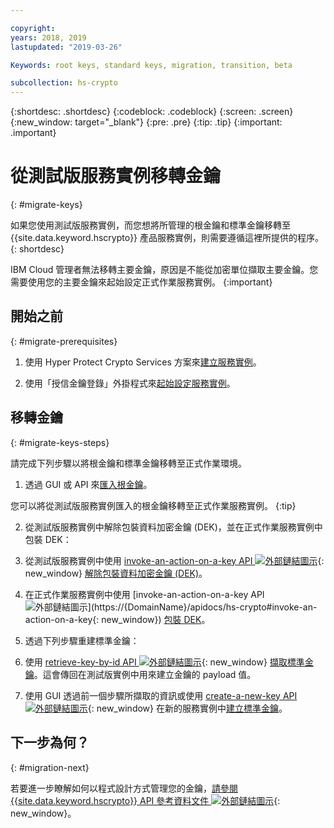 ```yaml
---

copyright:
years: 2018, 2019
lastupdated: "2019-03-26"

Keywords: root keys, standard keys, migration, transition, beta

subcollection: hs-crypto
---
```


{:shortdesc: .shortdesc}
{:codeblock: .codeblock}
{:screen: .screen}
{:new_window: target="_blank"}
{:pre: .pre}
{:tip: .tip}
{:important: .important}

# 從測試版服務實例移轉金鑰
{: #migrate-keys}

如果您使用測試版服務實例，而您想將所管理的根金鑰和標準金鑰移轉至 {{site.data.keyword.hscrypto}} 產品服務實例，則需要遵循這裡所提供的程序。
{: shortdesc}

IBM Cloud 管理者無法移轉主要金鑰，原因是不能從加密單位擷取主要金鑰。您需要使用您的主要金鑰來起始設定正式作業服務實例。
{:important}  

## 開始之前
{: #migrate-prerequisites}

1. 使用 Hyper Protect Crypto Services 方案來[建立服務實例](/docs/services/hs-crypto/provision.html)。

2. 使用「授信金鑰登錄」外掛程式來[起始設定服務實例](/docs/services/hs-crypto/initialize_hsm.html)。

## 移轉金鑰
{: #migrate-keys-steps}  

請完成下列步驟以將根金鑰和標準金鑰移轉至正式作業環境。

1. 透過 GUI 或 API 來[匯入根金鑰](/docs/services/hs-crypto/import-root-keys.html)。

  您可以將從測試版服務實例匯入的根金鑰移轉至正式作業服務實例。
{:tip}

2. 從測試版服務實例中解除包裝資料加密金鑰 (DEK)，並在正式作業服務實例中包裝 DEK：

  1. 從測試版服務實例中使用 [invoke-an-action-on-a-key API ![外部鏈結圖示](../../icons/launch-glyph.svg "外部鏈結圖示")](https://{DomainName}/apidocs/hs-crypto#invoke-an-action-on-a-key){: new_window} [解除包裝資料加密金鑰 (DEK)](/docs/services/hs-crypto/unwrap-keys.html)。

  2. 在正式作業服務實例中使用 [invoke-an-action-on-a-key API ![外部鏈結圖示](../../icons/launch-glyph.svg "外部鏈結圖示")](https://{DomainName}/apidocs/hs-crypto#invoke-an-action-on-a-key{: new_window}) [包裝 DEK](/docs/services/hs-crypto/wrap-keys.html)。

3. 透過下列步驟重建標準金鑰：

  1. 使用 [retrieve-key-by-id API ![外部鏈結圖示](../../icons/launch-glyph.svg "外部鏈結圖示")](https://{DomainName}/apidocs/hs-crypto#retrieve-a-key-by-id){: new_window} [擷取標準金鑰](/docs/services/hs-crypto?topic=hs-crypto-view-keys#retrieve-key-api)。這會傳回在測試版實例中用來建立金鑰的 payload 值。

  2. 使用 GUI 透過前一個步驟所擷取的資訊或使用 [create-a-new-key API ![外部鏈結圖示](../../icons/launch-glyph.svg "外部鏈結圖示")](https://{DomainName}/apidocs/hs-crypto#create-a-new-key){: new_window} 在新的服務實例中[建立標準金鑰](/docs/services/hs-crypto/create-standard-keys.html)。

## 下一步為何？
{: #migration-next}

若要進一步瞭解如何以程式設計方式管理您的金鑰，[請參閱 {{site.data.keyword.hscrypto}} API 參考資料文件 ![外部鏈結圖示](../../icons/launch-glyph.svg "外部鏈結圖示")](https://{DomainName}/apidocs/hs-crypto){: new_window}。
